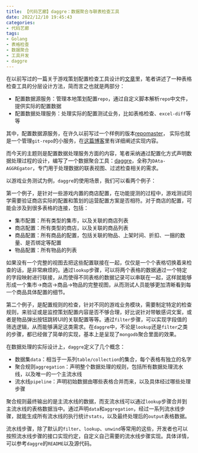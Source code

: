 ```yaml
---
title: 【代码艺廊】daggre：数据聚合与联表检查工具
date: 2022/12/10 19:45:43
categories:
- 代码艺廊
tags:
- Golang
- 表格检查
- 数据聚合
- 工具开发
- daggre
---
```


在以前写过的一篇关于游戏策划配置检查工具设计的[文章](https://utmhikari.top/2021/03/06/testlife/table_check/)里，笔者讲述了一种表格检查工具的分层设计方法，简而言之也就是两部分：

- 配置数据源服务：管理本地策划配置`repo`，通过自定义脚本解析`repo`中文件，提供实际的配置数据
- 配置数据处理服务：处理实际的配置测试业务，比如表格检查、`excel-diff`等等

其中，配置数据源服务，在许久以前写过一个样例的版本[repomaster](https://github.com/utmhikari/repomaster)，
实际也就是一个管理`git-repo`的小服务，在[这篇博客](https://utmhikari.top/2021/01/01/codegallery/repomaster/)里有详细阐述实现内容。

而今天的主题则是配置数据处理服务方面的内容，笔者采纳通过配置化方式声明数据处理过程的设计，编写了一个数据聚合工具：[daggre](https://github.com/utmhikari/daggre)，全称为`DAta-AGGREgator`，专门用于处理数据的联表视图、过滤检查相关的需求。

以游戏业务测试为例，`daggre`的使用场景，我们可以看两个例子：

<!-- more -->

第一个例子，是针对一些游戏内置的商店配置，在功能提测的过程中，游戏测试同学需要验证商店实际的配置和策划的运营配置方案是否相符。对于商店的配置，可能会涉及到很多表格的连接，包括：

- 集市配置：所有类型的集市，以及关联的商店列表
- 商店配置：所有类型的商店，以及关联的商品列表
- 商品配置：所有商品的配置，包括关联的物品、上架时间、折扣、一捆的数量、是否绑定等配置
- 物品配置：所有物品的列表
  
如果没有一个完整的视图去把这些配置联接在一起，仅仅是一个个表格切换着来检查的话，是非常麻烦的。通过`lookup`步骤，可以将两个表格的数据通过一个特定的字段映射进行联接，从而使得不同表格的数据记录可以串联在一起，这样就能够形成一个集市->商店->商品->物品的完整视图，从而测试人员能够更加清晰看到每一个商品具体配置的细节。

第二个例子，是配置规则的检查，针对不同的游戏业务模块，需要制定特定的检查规则，来验证或是监控策划配置内容是否不够合理，好比说针对带敏感词文案，或者是物品弹出按钮跳转UI的关联配置等等。通过`filter`步骤，可以实现字段值的筛选逻辑，从而能够满足这类需求。在`daggre`中，不论是`lookup`还是`filter`之类的步骤，都已经做了简单的实现，基本上是呈现了`mongodb`聚合里面的效果。

在数据处理的实际设计上，`daggre`定义了几个概念：

- 数据集`data`：相当于一系列`table/collection`的集合，每个表格有独立的名字
- 聚合规则`aggregation`：声明整个数据处理的规则，包括所有数据处理流水线，以及唯一的一个主流水线
- 流水线`pipeline`：声明初始数据由哪些表格合并而来，以及具体经过哪些处理步骤

聚合规则最终输出的是主流水线的数据，而支流水线可以通过`lookup`步骤合并到主流水线的表格数据当中。通过声明`data`和`aggregation`，经过一系列流水线步骤，就能生成所有流水线的执行统计`stats`，以及最终处理后的`output`表格数据。

流水线步骤，除了默认的`filter`、`lookup`、`unwind`等常用的这些，开发者也可以按照流水线步骤的接口实现约定，自定义自己需要的流水线步骤实现。具体详情，可以参考`daggre`的`README`以及源代码。
